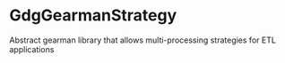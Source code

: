 GdgGearmanStrategy
==================

Abstract gearman library that allows multi-processing strategies for ETL applications
